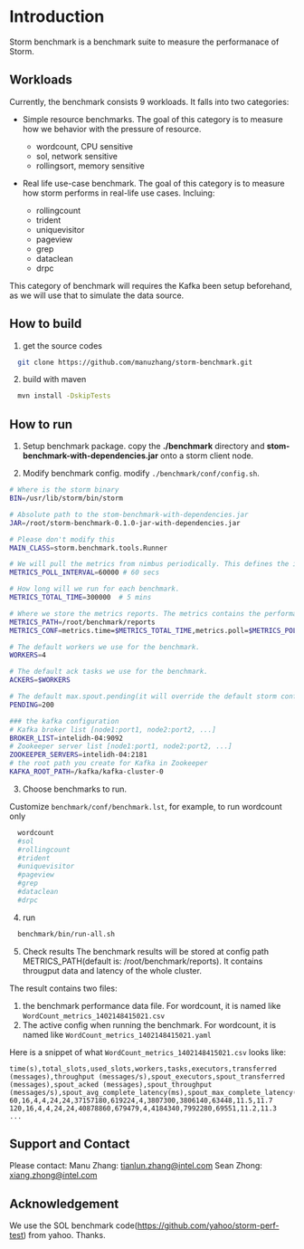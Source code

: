 # Introduction

Storm benchmark is a benchmark suite to measure the performanace of Storm. 


## Workloads

Currently, the benchmark consists 9 workloads. It falls into two categories:

 - Simple resource benchmarks. The goal of this category is to measure how we behavior with the pressure of resource.
    * wordcount, CPU sensitive
    * sol, network sensitive
    * rollingsort, memory sensitive

 - Real life use-case benchmark. The goal of this category is to measure how storm performs in real-life use cases. Incluing:
     * rollingcount
     * trident
     * uniquevisitor 
     * pageview
     * grep
     * dataclean
     * drpc

This category of benchmark will requires the Kafka been setup beforehand, as we will use that to simulate the data source.

## How to build 

1. get the source codes

  ```bash
    git clone https://github.com/manuzhang/storm-benchmark.git
  ```

2. build with maven

  ```bash
    mvn install -DskipTests
  ```

## How to run

1. Setup benchmark package. copy the **./benchmark** directory and **stom-benchmark-with-dependencies.jar** onto a storm client node.


2. Modify benchmark config. modify `./benchmark/conf/config.sh`.

  
  ```bash
# Where is the storm binary
BIN=/usr/lib/storm/bin/storm

# Absolute path to the stom-benchmark-with-dependencies.jar
JAR=/root/storm-benchmark-0.1.0-jar-with-dependencies.jar

# Please don't modify this
MAIN_CLASS=storm.benchmark.tools.Runner

# We will pull the metrics from nimbus periodically. This defines the interval.
METRICS_POLL_INTERVAL=60000 # 60 secs

 # How long will we run for each benchmark.
METRICS_TOTAL_TIME=300000  # 5 mins

# Where we store the metrics reports. The metrics contains the performance and throughput information.
METRICS_PATH=/root/benchmark/reports
METRICS_CONF=metrics.time=$METRICS_TOTAL_TIME,metrics.poll=$METRICS_POLL_INTERVAL,metrics.path=$METRICS_PATH

# The default workers we use for the benchmark.
WORKERS=4

# The default ack tasks we use for the benchmark.
ACKERS=$WORKERS

# The default max.spout.pending(it will override the default storm config) we use for the benchmarks.
PENDING=200

### the kafka configuration
 # Kafka broker list [node1:port1, node2:port2, ...]
BROKER_LIST=intelidh-04:9092
# Zookeeper server list [node1:port1, node2:port2, ...]
ZOOKEEPER_SERVERS=intelidh-04:2181
# the root path you create for Kafka in Zookeeper
KAFKA_ROOT_PATH=/kafka/kafka-cluster-0  
```

3. Choose benchmarks to run.

  Customize `benchmark/conf/benchmark.lst`, for example, to run wordcount only

  ```bash
    wordcount
    #sol
    #rollingcount
    #trident
    #uniquevisitor
    #pageview
    #grep
    #dataclean
    #drpc
  ```


4. run  

  ```bash 
    benchmark/bin/run-all.sh
  ```

5. Check results
 The benchmark results will be stored at config path METRICS_PATH(default is: /root/benchmark/reports). It contains througput data and latency of the whole cluster.
 
 The result contains two files:
   1. the benchmark performance data file. For wordcount, it is named like `WordCount_metrics_1402148415021.csv`
   2. The active config when running the benchmark. For wordcount, it is named like `WordCount_metrics_1402148415021.yaml`

Here is a snippet of what `WordCount_metrics_1402148415021.csv` looks like:


  ```
  time(s),total_slots,used_slots,workers,tasks,executors,transferred (messages),throughput (messages/s),spout_executors,spout_transferred (messages),spout_acked (messages),spout_throughput (messages/s),spout_avg_complete_latency(ms),spout_max_complete_latency(ms)
  60,16,4,4,24,24,37157180,619224,4,3807300,3806140,63448,11.5,11.7
  120,16,4,4,24,24,40878860,679479,4,4184340,7992280,69551,11.2,11.3
  ...
  ```

## Support and Contact

Please contact:
Manu Zhang: tianlun.zhang@intel.com
Sean Zhong: xiang.zhong@intel.com

## Acknowledgement

We use the SOL benchmark code(https://github.com/yahoo/storm-perf-test) from yahoo. Thanks. 
